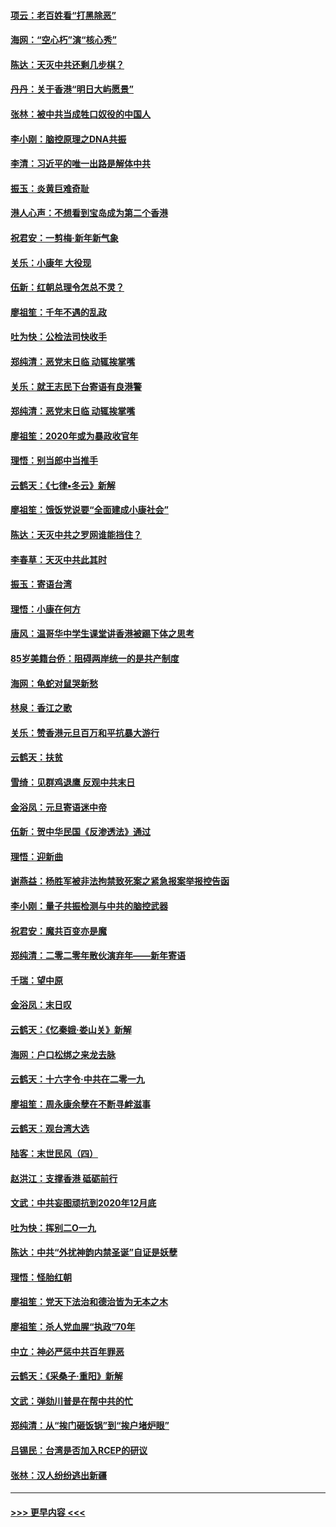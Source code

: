 #### [项云：老百姓看“打黑除恶”](../pages/nsc993/n11785398.md?t=01120211) 
#### [海网：“空心朽”演“核心秀”](../pages/nsc993/n11783874.md?t=01120211) 
#### [陈达：天灭中共还剩几步棋？](../pages/nsc993/n11783719.md?t=01120211) 
#### [丹丹：关于香港“明日大屿愿景”](../pages/nsc993/n11783273.md?t=01120211) 
#### [张林：被中共当成牲口奴役的中国人](../pages/nsc993/n11782397.md?t=01120211) 
#### [李小刚：脑控原理之DNA共振](../pages/nsc993/n11780962.md?t=01120211) 
#### [李清：习近平的唯一出路是解体中共](../pages/nsc993/n11780866.md?t=01120211) 
#### [振玉：炎黄巨难奇耻](../pages/nsc993/n11779632.md?t=01120211) 
#### [港人心声：不想看到宝岛成为第二个香港](../pages/nsc993/n11778817.md?t=01120211) 
#### [祝君安：一剪梅‧新年新气象](../pages/nsc993/n11776340.md?t=01120211) 
#### [关乐：小康年 大役现](../pages/nsc993/n11774213.md?t=01120211) 
#### [伍新：红朝总理令怎总不灵？](../pages/nsc993/n11770813.md?t=01120211) 
#### [廖祖笙：千年不遇的乱政](../pages/nsc993/n11770373.md?t=01120211) 
#### [吐为快：公检法司快收手](../pages/nsc993/n11770359.md?t=01120211) 
#### [郑纯清：恶党末日临 动辄挨掌嘴](../pages/nsc993/n11769912.md?t=01120211) 
#### [关乐：就王志民下台寄语有良港警](../pages/nsc993/n11769903.md?t=01120211) 
#### [郑纯清：恶党末日临 动辄挨掌嘴](../pages/nsc993/n11769356.md?t=01120211) 
#### [廖祖笙：2020年或为暴政收官年](../pages/nsc993/n11768216.md?t=01120211) 
#### [理悟：别当郎中当推手](../pages/nsc993/n11768243.md?t=01120211) 
#### [云鹤天：《七律▪冬云》新解](../pages/nsc993/n11768204.md?t=01120211) 
#### [廖祖笙：饿饭党说要“全面建成小康社会”](../pages/nsc993/n11767482.md?t=01120211) 
#### [陈达：天灭中共之罗网谁能挡住？](../pages/nsc993/n11767465.md?t=01120211) 
#### [李春草：天灭中共此其时](../pages/nsc993/n11767452.md?t=01120211) 
#### [振玉：寄语台湾](../pages/nsc993/n11767432.md?t=01120211) 
#### [理悟：小康在何方](../pages/nsc993/n11767394.md?t=01120211) 
#### [唐风：温哥华中学生课堂讲香港被踢下体之思考](../pages/nsc993/n11766848.md?t=01120211) 
#### [85岁美籍台侨：阻碍两岸统一的是共产制度](../pages/nsc993/n11765043.md?t=01120211) 
#### [海网：龟蛇对鼠哭新愁](../pages/nsc993/n11764895.md?t=01120211) 
#### [林泉：香江之歌](../pages/nsc993/n11764415.md?t=01120211) 
#### [关乐：赞香港元旦百万和平抗暴大游行](../pages/nsc993/n11764382.md?t=01120211) 
#### [云鹤天：扶贫](../pages/nsc993/n11764245.md?t=01120211) 
#### [雪绮：见群鸡退鹰  反观中共末日](../pages/nsc993/n11762112.md?t=01120211) 
#### [金浴凤：元旦寄语迷中帝](../pages/nsc993/n11761788.md?t=01120211) 
#### [伍新：贺中华民国《反渗透法》通过](../pages/nsc993/n11761994.md?t=01120211) 
#### [理悟：迎新曲](../pages/nsc993/n11761152.md?t=01120211) 
#### [谢燕益：杨胜军被非法拘禁致死案之紧急报案举报控告函](../pages/nsc993/n11756134.md?t=01120211) 
#### [李小刚：量子共振检测与中共的脑控武器](../pages/nsc993/n11754518.md?t=01120211) 
#### [祝君安：魔共百变亦是魔](../pages/nsc993/n11754469.md?t=01120211) 
#### [郑纯清：二零二零年散伙演弃年——新年寄语](../pages/nsc993/n11754195.md?t=01120211) 
#### [千瑞：望中原](../pages/nsc993/n11754159.md?t=01120211) 
#### [金浴凤：末日叹](../pages/nsc993/n11752359.md?t=01120211) 
#### [云鹤天：《忆秦娥‧娄山关》新解](../pages/nsc993/n11752348.md?t=01120211) 
#### [海网：户口松绑之来龙去脉](../pages/nsc993/n11752328.md?t=01120211) 
#### [云鹤天：十六字令‧中共在二零一九](../pages/nsc993/n11752305.md?t=01120211) 
#### [廖祖笙：周永康余孽在不断寻衅滋事](../pages/nsc993/n11751013.md?t=01120211) 
#### [云鹤天：观台湾大选](../pages/nsc993/n11751007.md?t=01120211) 
#### [陆客：末世民风（四）](../pages/nsc993/n11749203.md?t=01120211) 
#### [赵洪江：支撑香港 砥砺前行](../pages/nsc993/n11748482.md?t=01120211) 
#### [文武：中共妄图顽抗到2020年12月底](../pages/nsc993/n11748446.md?t=01120211) 
#### [吐为快：挥别二O一九](../pages/nsc993/n11748411.md?t=01120211) 
#### [陈达：中共“外扰神韵内禁圣诞”自证是妖孽](../pages/nsc993/n11748226.md?t=01120211) 
#### [理悟：怪胎红朝](../pages/nsc993/n11748206.md?t=01120211) 
#### [廖祖笙：党天下法治和德治皆为无本之木](../pages/nsc993/n11748135.md?t=01120211) 
#### [廖祖笙：杀人党血腥“执政”70年](../pages/nsc993/n11745144.md?t=01120211) 
#### [中立：神必严惩中共百年罪恶](../pages/nsc993/n11744970.md?t=01120211) 
#### [云鹤天：《采桑子‧重阳》新解](../pages/nsc993/n11744948.md?t=01120211) 
#### [文武：弹劾川普是在帮中共的忙](../pages/nsc993/n11744758.md?t=01120211) 
#### [郑纯清：从“挨门砸饭锅”到“挨户堵炉眼”](../pages/nsc993/n11744745.md?t=01120211) 
#### [吕锡民：台湾是否加入RCEP的研议](../pages/nsc993/n11744701.md?t=01120211) 
#### [张林：汉人纷纷逃出新疆](../pages/nsc993/n11743530.md?t=01120211) 

----
#### [ >>> 更早内容 <<< ](../indexes/nsc993-earlier.md)

